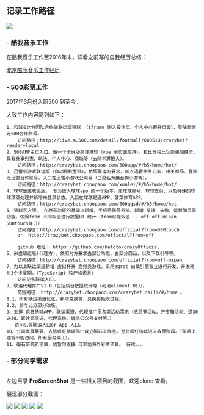 ## 记录工作路径
![](https://raw.githubusercontent.com/katoto/Job-hunting/master/ProScreenShot/topBan.png)

### - 酷我音乐工作
在酷我音乐工作至2016年末，详看之前写的自我经历总结：

[北京酷我音乐工作经历](http://blog.csdn.net/u010427666/article/details/53906350)

### - 500彩票工作 
2017年3月份入职500 到至今。

大致工作内容简列如下：
~~~
1、和500比分团队合作做联运版猜球 （iframe 嵌入投注页、个人中心新开页面），登陆部分走500合作账号。
    访问路径：http://live.m.500.com/detail/football/680513/crazybet?render=local
2、500APP主页入口。做一个全屏版疯狂猜球（vue 单页面应用）。和比分相比功能更加健全，具有赛事列表、玩法、个人中心、商城等（去除半屏嵌入）。
    访问路径：http://crazybet.choopaoo.com/500app/#/h5/home/hot/
3、迅雷小游戏联运版（自动授权登陆）。依照联运方要求，加入迅雷相关元素，相关商品、登陆走迅雷合作账号。入口在迅雷小游戏公众号（已更名为摸金狗小游戏）。
    访问路径：http://crazybet.choopaoo.com/xunlei/#/h5/home/hot/
4、球球是道联运版。 专为嵌入球球app 的一个版本。走球球账号、球球支付、以及特殊的球球顶部处理并新增未登录状态。入口在球球是道APP、菠菜体育APP。
    访问路径：http://crazybet.choopaoo.com/500qqsd/#/h5/home/hot
5、猜球官方版。 在原有功能的基础上新增，手机号账号系统、新增 反馈、头像、运营弹层等功能。依照from 不同取值进行数据BI 统计（from可能取值 -- off off-mipan 500touch等;））
    访问路径：http://crazybet.choopaoo.com/official?from=500touch
    or  http://crazybet.choopaoo.com/official?from=off
    
    github 地址： https://github.com/katoto/crazyOfficial 
6、米盘联运版(代理方)。依照对方要求去部分功能、去部分商品、以及下载引导等。
    访问路径：http://crazybet.choopaoo.com/official?from=off-mipan
7、为以上联运渠道新增 虚拟杯赛 高频类游戏。采用egret 白鹭引擎独立进行开发。开发耗时3个多星期。（TypeScript 较严格语言）
    访问见各联运入口。
8、联运代理推广V1.0（包括后台数据统计等（利用element UI））。
    范围路径: http://crazybet.choopaoo.com/crazybet_daili/#/home 。
8.1、所有联运渠道优化，新增兑换劵、兑换劵抽取过程。
8.2、参与比分部分改版。
9、支撑 疯狂猜球APP、联运渠道、代理推广里各类活动需求（感恩节活动、开宝箱活动、送30送30、累计充值送、代理系统、微信公众号支付等。）
   访问见各联运入口or App 入口。
10、公司发展需要，去除疯狂猜球部门成立磁石工作室。至此疯狂猜球进入收尾阶段。（年后上述将不能访问，所有服务停止）。
11、磁石研究新项目，我暂时支援 马耳他海外彩票项目。 待续。。。

~~~

### - 部分同学需求
~~~

~~~


左边目录 **ProScreenShot** 是一些相关项目的截图，欢迎clone 查看。

展现部分截图：

![](https://raw.githubusercontent.com/katoto/Job-hunting/master/ProScreenShot/5.jpg)
![](https://raw.githubusercontent.com/katoto/Job-hunting/master/ProScreenShot/1.jpg)
![](https://raw.githubusercontent.com/katoto/Job-hunting/master/ProScreenShot/4.jpg)
![](https://raw.githubusercontent.com/katoto/Job-hunting/master/ProScreenShot/3.jpg)
![](https://raw.githubusercontent.com/katoto/Job-hunting/master/ProScreenShot/2.jpg)


